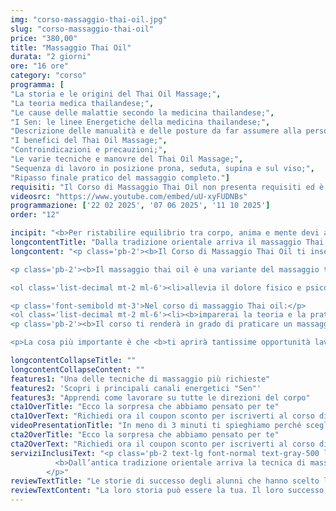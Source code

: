 ```yaml
---
img: "corso-massaggio-thai-oil.jpg"
slug: "corso-massaggio-thai-oil"
price: "380,00"
title: "Massaggio Thai Oil"
durata: "2 giorni"
ore: "16 ore"
category: "corso"
programma: [
"La storia e le origini del Thai Oil Massage;",
"La teoria medica thailandese;",
"Le cause delle malattie secondo la medicina thailandese;",
"I Sen: le linee Energetiche della medicina thailandese;",
"Descrizione delle manualità e delle posture da far assumere alla persona;",
"I benefici del Thai Oil Massage;",
"Controindicazioni e precauzioni;",
"Le varie tecniche e manovre del Thai Oil Massage;",
"Sequenza di lavoro in posizione prona, seduta, supina e sul viso;",
"Ripasso finale pratico del massaggio completo."]
requisiti: "Il Corso di Massaggio Thai Oil non presenta requisiti ed è un corso aperto a tutti."
videosrc: "https://www.youtube.com/embed/uU-xyFUDNBs"
programmazione: ['22 02 2025', '07 06 2025', '11 10 2025']    
order: "12"

incipit: "<b>Per ristabilire equilibrio tra corpo, anima e mente devi assolutamente conoscere questa tecnica</b>. Stiamo parlando del corso di massaggio Thai Oil <b>che arricchirà la tua formazione nel mondo del benessere</b>. Cosa aspetti? Richiedi ora info!"
longcontentTitle: "Dalla tradizione orientale arriva il massaggio Thai Oil"            
longcontent: "<p class='pb-2'><b>Il Corso di Massaggio Thai Oil ti insegnerà una tecnica di massaggio che unisce la tradizione orientale</b> del massaggio thailandese <b>con l’utilizzo dell’olio per ottenere un effetto rilassante</b> e armonizzante su tutto l’essere grazie a manovre più dolci, delicate e scorrevoli.</p>

<p class='pb-2'><b>Il massaggio thai oil è una variante del massaggio thailandese tradizionale, che si basa sulla stimolazione dei meridiani energetici e delle linee sen</b> per favorire il flusso dell’energia vitale nel corpo. Ha molti benefici:</p>

<ol class='list-decimal mt-2 ml-6'><li>allevia il dolore fisico e psicofisico;</li><li>rilassa la muscolatura;</li><li>riduce lo stress e le tensioni;</li><li>armonizza le emozioni e le energie; </li><li>nutre la pelle e i tessuti.</li></ol>

<p class='font-semibold mt-3'>Nel corso di massaggio Thai oil:</p>
<ol class='list-decimal mt-2 ml-6'><li><b>imparerai la teoria e la pratica del massaggio thai oil</b>;</li><li>studierai l’anatomia e la fisiologia del sistema energetico;</li><li><b>approfondirai le tecniche di massaggio con le mani e l’olio su tutto il corpo.</b></li></ol>
<p class='pb-2'><b>Il corso ti renderà in grado di praticare un massaggio thai oil efficace e sicuro</b>, ottenendo un’azione rilassante e armonizzante su tutto l’essere.</p>

<p>La cosa più importante è che <b>ti aprirà tantissime opportunità lavorative essendo una delle tecniche di massaggio più richieste nei centri benessere, nei centri termali e dai clienti</b> alla ricerca di benessere e relax.</p>"

longcontentCollapseTitle: ""
longcontentCollapseContent: ""
features1: "Una delle tecniche di massaggio più richieste"
features2: 'Scopri i principali canali energetici "Sen"'
features3: "Apprendi come lavorare su tutte le direzioni del corpo"  
cta1OverTitle: "Ecco la sorpresa che abbiamo pensato per te"
cta1OverText: "Richiedi ora il coupon sconto per iscriverti al corso di massaggio thai oil"
videoPresentationTitle: "In meno di 3 minuti ti spieghiamo perché scegliere il corso di massaggio Thai Oil"
cta2OverTitle: "Ecco la sorpresa che abbiamo pensato per te"
cta2OverText: "Richiedi ora il coupon sconto per iscriverti al corso di massaggio thai oil"
serviziInclusiText: "<p class='pb-2 text-lg font-normal text-gray-500 lg:text-xl sm:px-16 lg:px-48 text-justify'>
          <b>Dall’antica tradizione orientale arriva la tecnica di massaggio thailandese che vede</b> nell’applicazione dell’olio la formula ideale per donare benessere ad anima, corpo e mente. Cosa aspetti? <b>Contattaci ora per iniziare questa fantastica formazione che ti garantirà tantissime opportunità lavorative.</b> 
        </p>"
reviewTextTitle: "Le storie di successo degli alunni che hanno scelto la nostra scuola di massaggio"        
reviewTextContent: "La loro storia può essere la tua. Il loro successo puoi ottenerlo anche tu.<span class='block py-2'>Cosa aspetti? Scegli anche tu di essere finalmente felice del lavoro che scegli.</span>" 
---
```

